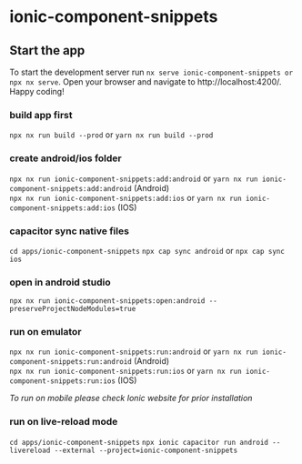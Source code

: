 # ionic-component-snippets

## Start the app

To start the development server run `nx serve ionic-component-snippets or npx nx serve`. Open your browser and navigate to http://localhost:4200/. Happy coding!


### build app first

`npx nx run build --prod` or `yarn nx run build --prod`

### create android/ios folder

`npx nx run ionic-component-snippets:add:android` or `yarn nx run ionic-component-snippets:add:android` (Android)  
`npx nx run ionic-component-snippets:add:ios` or `yarn nx run ionic-component-snippets:add:ios` (IOS)

### capacitor sync native files

`cd apps/ionic-component-snippets`
`npx cap sync android` or
`npx cap sync ios`

### open in android studio

`npx nx run ionic-component-snippets:open:android --preserveProjectNodeModules=true
`

### run on emulator

`npx nx run ionic-component-snippets:run:android` or `yarn nx run ionic-component-snippets:run:android` (Android)  
`npx nx run ionic-component-snippets:run:ios` or `yarn nx run ionic-component-snippets:run:ios` (IOS)

<p>
  <i>To run on mobile please check Ionic website for prior installation</i>
</p>

### run on live-reload mode

`cd apps/ionic-component-snippets`
`npx ionic capacitor run android --livereload --external --project=ionic-component-snippets`
